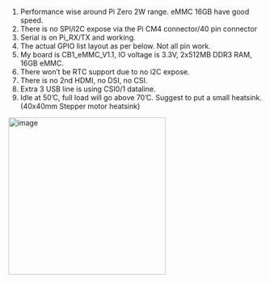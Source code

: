 1. Performance wise around Pi Zero 2W range. eMMC 16GB have good speed.
2. There is no SPI/I2C expose via the Pi CM4 connector/40 pin connector
3. Serial is on Pi_RX/TX and working.
4. The actual GPIO list layout as per below. Not all pin work.
5. My board is CB1_eMMC_V1.1, IO voltage is 3.3V, 2x512MB DDR3 RAM, 16GB eMMC.
6. There won’t be RTC support due to no i2C expose.
7. There is no 2nd HDMI, no DSI, no CSI.
8. Extra 3 USB line is using CSI0/1 dataline.
9. Idle at 50’C, full load will go above 70’C. Suggest to put a small heatsink. (40x40mm Stepper motor heatsink)

<img width="311" alt="image" src="https://user-images.githubusercontent.com/111105136/231384215-23bc5b21-51bc-43bf-8d1a-03d7328e54d4.png">

